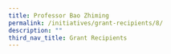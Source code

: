 ```yaml
---
title: Professor Bao Zhiming
permalink: /initiatives/grant-recipients/8/
description: ""
third_nav_title: Grant Recipients
---
```

